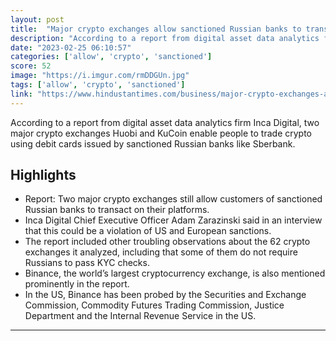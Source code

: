 ```yaml
---
layout: post
title:  "Major crypto exchanges allow sanctioned Russian banks to transact: Report"
description: "According to a report from digital asset data analytics firm Inca Digital, two major crypto exchanges Huobi and KuCoin enable people to trade crypto using debit cards issued by sanctioned Russian banks like Sberbank."
date: "2023-02-25 06:10:57"
categories: ['allow', 'crypto', 'sanctioned']
score: 52
image: "https://i.imgur.com/rmDDGUn.jpg"
tags: ['allow', 'crypto', 'sanctioned']
link: "https://www.hindustantimes.com/business/major-crypto-exchanges-allow-sanctioned-russian-banks-to-transact-report-101677289561573.html"
---
```


According to a report from digital asset data analytics firm Inca Digital, two major crypto exchanges Huobi and KuCoin enable people to trade crypto using debit cards issued by sanctioned Russian banks like Sberbank.

## Highlights

- Report: Two major crypto exchanges still allow customers of sanctioned Russian banks to transact on their platforms.
- Inca Digital Chief Executive Officer Adam Zarazinski said in an interview that this could be a violation of US and European sanctions.
- The report included other troubling observations about the 62 crypto exchanges it analyzed, including that some of them do not require Russians to pass KYC checks.
- Binance, the world’s largest cryptocurrency exchange, is also mentioned prominently in the report.
- In the US, Binance has been probed by the Securities and Exchange Commission, Commodity Futures Trading Commission, Justice Department and the Internal Revenue Service in the US.

---
